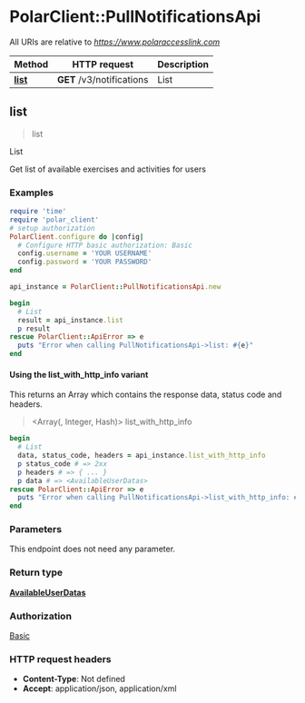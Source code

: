 # PolarClient::PullNotificationsApi

All URIs are relative to *https://www.polaraccesslink.com*

| Method | HTTP request | Description |
| ------ | ------------ | ----------- |
| [**list**](PullNotificationsApi.md#list) | **GET** /v3/notifications | List |


## list

> <AvailableUserDatas> list

List

Get list of available exercises and activities for users

### Examples

```ruby
require 'time'
require 'polar_client'
# setup authorization
PolarClient.configure do |config|
  # Configure HTTP basic authorization: Basic
  config.username = 'YOUR USERNAME'
  config.password = 'YOUR PASSWORD'
end

api_instance = PolarClient::PullNotificationsApi.new

begin
  # List
  result = api_instance.list
  p result
rescue PolarClient::ApiError => e
  puts "Error when calling PullNotificationsApi->list: #{e}"
end
```

#### Using the list_with_http_info variant

This returns an Array which contains the response data, status code and headers.

> <Array(<AvailableUserDatas>, Integer, Hash)> list_with_http_info

```ruby
begin
  # List
  data, status_code, headers = api_instance.list_with_http_info
  p status_code # => 2xx
  p headers # => { ... }
  p data # => <AvailableUserDatas>
rescue PolarClient::ApiError => e
  puts "Error when calling PullNotificationsApi->list_with_http_info: #{e}"
end
```

### Parameters

This endpoint does not need any parameter.

### Return type

[**AvailableUserDatas**](AvailableUserDatas.md)

### Authorization

[Basic](../README.md#Basic)

### HTTP request headers

- **Content-Type**: Not defined
- **Accept**: application/json, application/xml

